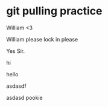 # git pulling practice
William <3

William please lock in please 

Yes Sir.

hi

hello

asdasdf

asdasd
pookie